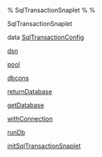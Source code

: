 % SqlTransactionSnaplet
% 
% 

SqlTransactionSnaplet

data
[SqlTransactionConfig](SqlTransactionSnaplet.html#t:SqlTransactionConfig)

[dsn](SqlTransactionSnaplet.html#v:dsn)

[pool](SqlTransactionSnaplet.html#v:pool)

[dbcons](SqlTransactionSnaplet.html#v:dbcons)

[returnDatabase](SqlTransactionSnaplet.html#v:returnDatabase)

[getDatabase](SqlTransactionSnaplet.html#v:getDatabase)

[withConnection](SqlTransactionSnaplet.html#v:withConnection)

[runDb](SqlTransactionSnaplet.html#v:runDb)

[initSqlTransactionSnaplet](SqlTransactionSnaplet.html#v:initSqlTransactionSnaplet)
